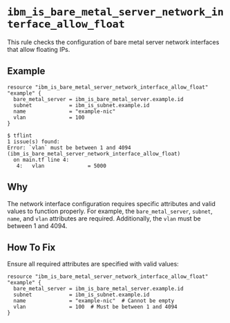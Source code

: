 # `ibm_is_bare_metal_server_network_interface_allow_float`

This rule checks the configuration of bare metal server network interfaces that allow floating IPs.

## Example

```hcl
resource "ibm_is_bare_metal_server_network_interface_allow_float" "example" {
  bare_metal_server = ibm_is_bare_metal_server.example.id
  subnet            = ibm_is_subnet.example.id
  name              = "example-nic"
  vlan              = 100
}
```

```console
$ tflint
1 issue(s) found:
Error: `vlan` must be between 1 and 4094 (ibm_is_bare_metal_server_network_interface_allow_float)
  on main.tf line 4:
   4:   vlan              = 5000
```

## Why

The network interface configuration requires specific attributes and valid values to function properly. For example, the `bare_metal_server`, `subnet`, `name`, and `vlan` attributes are required. Additionally, the `vlan` must be between 1 and 4094.

## How To Fix

Ensure all required attributes are specified with valid values:

```hcl
resource "ibm_is_bare_metal_server_network_interface_allow_float" "example" {
  bare_metal_server = ibm_is_bare_metal_server.example.id
  subnet            = ibm_is_subnet.example.id
  name              = "example-nic"  # Cannot be empty
  vlan              = 100  # Must be between 1 and 4094
}
```
